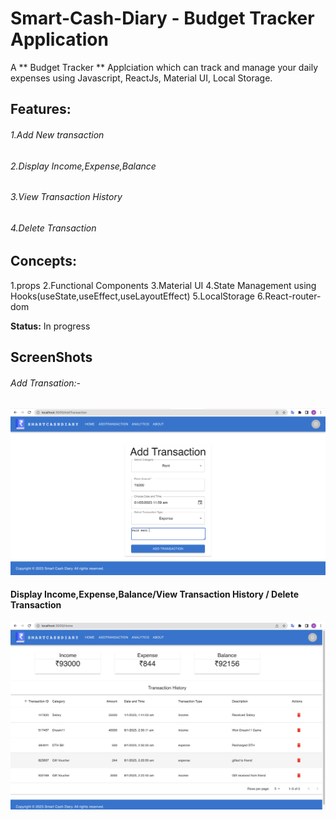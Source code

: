 # Smart-Cash-Diary - Budget Tracker Application

A ** Budget Tracker ** Applciation which can track and manage your daily expenses using Javascript, ReactJs, Material UI, Local Storage. 

## Features:

###### 1.Add New transaction
###### 2.Display Income,Expense,Balance
###### 3.View Transaction History 
###### 4.Delete Transaction

## Concepts:
1.props
2.Functional Components
3.Material UI
4.State Management using Hooks(useState,useEffect,useLayoutEffect)
5.LocalStorage
6.React-router-dom

**Status:**
In progress

## ScreenShots

###### Add Transation:-   

![screenshot](https://github.com/dilipcm/smart-cash-diary/blob/master/public/Screenshot%202023-01-08%20at%202.46.33%20AM.png)

#### Display Income,Expense,Balance/View Transaction History / Delete Transaction

![screenshot](https://github.com/dilipcm/smart-cash-diary/blob/master/public/Screenshot%202023-01-08%20at%203.08.44%20AM.png)

